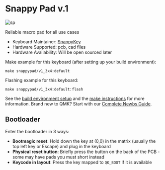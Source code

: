 # Snappy Pad v.1

![sp](https://imgur.com/a/qIzKh39)

Reliable macro pad for all use cases

* Keyboard Maintainer: [SnappyKey](https://i.imgur.com/Xgv5qky.jpeg)
* Hardware Supported: pcb, cad files
* Hardware Availability: Will be open sourced later

Make example for this keyboard (after setting up your build environment):

    make snappypad/v1_3x4:default

Flashing example for this keyboard:

    make snappypad/v1_3x4:default:flash

See the [build environment setup](https://docs.qmk.fm/#/getting_started_build_tools) and the [make instructions](https://docs.qmk.fm/#/getting_started_make_guide) for more information. Brand new to QMK? Start with our [Complete Newbs Guide](https://docs.qmk.fm/#/newbs).

## Bootloader

Enter the bootloader in 3 ways:

* **Bootmagic reset**: Hold down the key at (0,0) in the matrix (usually the top left key or Escape) and plug in the keyboard
* **Physical reset button**: Briefly press the button on the back of the PCB - some may have pads you must short instead
* **Keycode in layout**: Press the key mapped to `QK_BOOT` if it is available
